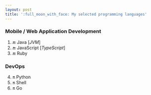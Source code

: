 ```yaml
---
layout: post
title: ':full_moon_with_face: My selected programming languages'
---
```



### Mobile / Web Application Development
1. :end: Java [*JVM*]
2. :end: JavaScript [*TypeScript*]
3. :end: Ruby


### DevOps 
4. :on: Python
5. :on: Shell
6. :on: Go

